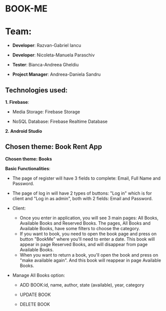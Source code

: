 # BOOK-ME

# Team:

- **Developer**: Razvan-Gabriel Iancu

- **Developer**: Nicoleta-Manuela Paraschiv

- **Tester**: Bianca-Andreea Gheldiu

- **Project Manager**: Andreea-Daniela Sandru

## Technologies used:

**1. Firebase**:

  - Media Storage: Firebase Storage
  
  - NoSQL Database: Firebase Realtime Database

**2. Android Studio**
 
 
## Chosen theme: **Book Rent App**

 **Chosen theme:** **Books**


 **Basic Functionalities**:
 
 - The page of register will have 3 fields to complete: Email, Full Name and Password.
 - The page of log in will have 2 types of buttons: "Log in" which is for client and "Log in as admin", both with 2 fields: Email and Password.
 - Client:
    - Once you enter in application, you will see 3 main pages: All Books, Available Books and Reserved Books. The pages, All Books and Available Books, have some filters to choose the category.
    - If you want to book, you need to open the book page and press on button "BookMe" where you'll need to enter a date. This book will appear in page Reserved Books, and will disappear from page Available Books.
    - When you want to return a book, you'll open the book and press on "make available again". And this book will reappear in page Available Books.
 - Manage All Books option:
 
    - ADD BOOK:id, name, author, state (available), year, category

    - UPDATE BOOK
    
    - DELETE  BOOK
  

